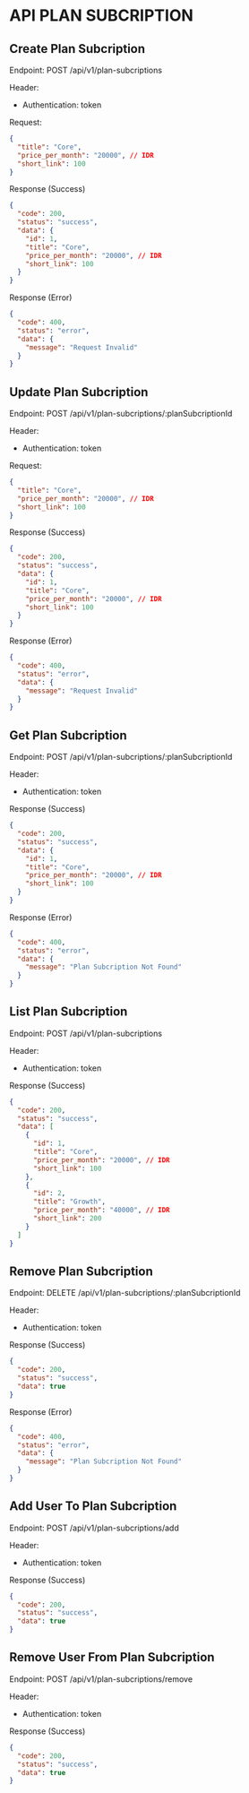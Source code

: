 # API PLAN SUBCRIPTION

## Create Plan Subcription

Endpoint: POST /api/v1/plan-subcriptions

Header:

- Authentication: token

Request:

```json
{
  "title": "Core",
  "price_per_month": "20000", // IDR
  "short_link": 100
}
```

Response (Success)

```json
{
  "code": 200,
  "status": "success",
  "data": {
    "id": 1,
    "title": "Core",
    "price_per_month": "20000", // IDR
    "short_link": 100
  }
}
```

Response (Error)

```json
{
  "code": 400,
  "status": "error",
  "data": {
    "message": "Request Invalid"
  }
}
```

## Update Plan Subcription

Endpoint: POST /api/v1/plan-subcriptions/:planSubcriptionId

Header:

- Authentication: token

Request:

```json
{
  "title": "Core",
  "price_per_month": "20000", // IDR
  "short_link": 100
}
```

Response (Success)

```json
{
  "code": 200,
  "status": "success",
  "data": {
    "id": 1,
    "title": "Core",
    "price_per_month": "20000", // IDR
    "short_link": 100
  }
}
```

Response (Error)

```json
{
  "code": 400,
  "status": "error",
  "data": {
    "message": "Request Invalid"
  }
}
```

## Get Plan Subcription

Endpoint: POST /api/v1/plan-subcriptions/:planSubcriptionId

Header:

- Authentication: token

Response (Success)

```json
{
  "code": 200,
  "status": "success",
  "data": {
    "id": 1,
    "title": "Core",
    "price_per_month": "20000", // IDR
    "short_link": 100
  }
}
```

Response (Error)

```json
{
  "code": 400,
  "status": "error",
  "data": {
    "message": "Plan Subcription Not Found"
  }
}
```

## List Plan Subcription

Endpoint: POST /api/v1/plan-subcriptions

Header:

- Authentication: token

Response (Success)

```json
{
  "code": 200,
  "status": "success",
  "data": [
    {
      "id": 1,
      "title": "Core",
      "price_per_month": "20000", // IDR
      "short_link": 100
    },
    {
      "id": 2,
      "title": "Growth",
      "price_per_month": "40000", // IDR
      "short_link": 200
    }
  ]
}
```

## Remove Plan Subcription

Endpoint: DELETE /api/v1/plan-subcriptions/:planSubcriptionId

Header:

- Authentication: token

Response (Success)

```json
{
  "code": 200,
  "status": "success",
  "data": true
}
```

Response (Error)

```json
{
  "code": 400,
  "status": "error",
  "data": {
    "message": "Plan Subcription Not Found"
  }
}
```

## Add User To Plan Subcription

Endpoint: POST /api/v1/plan-subcriptions/add

Header:

- Authentication: token

Response (Success)

```json
{
  "code": 200,
  "status": "success",
  "data": true
}
```

## Remove User From Plan Subcription

Endpoint: POST /api/v1/plan-subcriptions/remove

Header:

- Authentication: token

Response (Success)

```json
{
  "code": 200,
  "status": "success",
  "data": true
}
```
